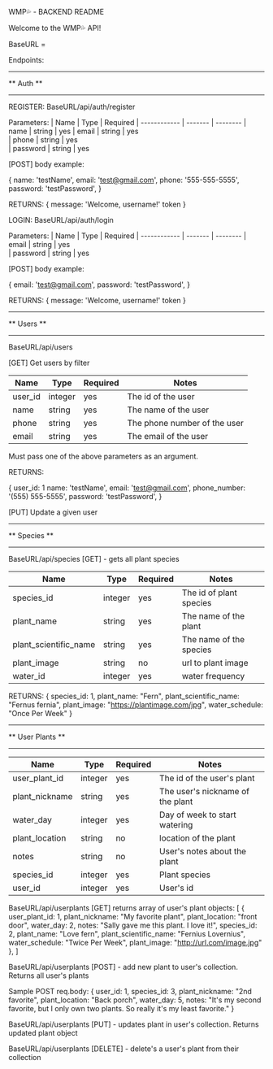 WMP💦 - BACKEND README

Welcome to the WMP💦 API! 

BaseURL = 

Endpoints: 

**********
** Auth **
**********

REGISTER: 
BaseURL/api/auth/register

Parameters:
| Name         | Type    | Required 
| ------------ | ------- | --------
| name         | string  | yes
| email        | string  | yes       
| phone | string  | yes  
| password     | string  | yes  

[POST] body example:

{
  name: 'testName',
  email: 'test@gmail.com',
  phone: '555-555-5555',
  password: 'testPassword',
}

RETURNS: 
    {
        message: 'Welcome, username!'
        token
    }

LOGIN: 
BaseURL/api/auth/login

Parameters:
| Name         | Type    | Required 
| ------------ | ------- | --------
| email        | string  | yes       
| password     | string  | yes  

[POST] body example:

{
  email: 'test@gmail.com',
  password: 'testPassword',
}

RETURNS: 
    {
        message: 'Welcome, username!'
        token
    }

***********
** Users **
***********

BaseURL/api/users

[GET] Get users by filter

| Name           | Type    | Required | Notes                            |
| -------------- | ------- | -------- | ---------------------------------|
| user_id        | integer | yes      | The id of the user               |
| name           | string  | yes      | The name of the user             |
| phone          | string  | yes      | The phone number of the user     |
| email          | string  | yes      | The email of the user            |

Must pass one of the above parameters as an argument. 

RETURNS:

{
  user_id: 1
  name: 'testName',
  email: 'test@gmail.com',
  phone_number: '(555) 555-5555',
  password: 'testPassword',
}

[PUT] Update a given user

*************
** Species **
*************

BaseURL/api/species [GET] - gets all plant species

| Name                    | Type    | Required | Notes                             |
| ----------------------- | --------| -------- | --------------------------------- |
| species_id              | integer | yes      | The id of plant species           |
| plant_name              | string  | yes      | The name of the plant             |
| plant_scientific_name   | string  | yes      | The name of the species           |
| plant_image             | string  | no       | url to plant image                |
| water_id                | integer | yes      | water frequency                   |

RETURNS: 
{
    species_id: 1,
    plant_name: "Fern",
    plant_scientific_name: "Fernus fernia",
    plant_image: "https://plantimage.com/jpg",
    water_schedule: "Once Per Week"
}

*****************
** User Plants **
*****************

| Name           | Type    | Required | Notes                             |
| -------------- | ------- | -------- | --------------------------------- |
| user_plant_id  | integer | yes      | The id of the user's plant        |
| plant_nickname | string  | yes      | The user's nickname of the plant  |
| water_day      | integer | yes      | Day of week to start watering     |
| plant_location | string  | no       | location of the plant             |
| notes          | string  | no       | User's notes about the plant      |
| species_id     | integer | yes      | Plant species                     |
| user_id        | integer | yes      | User's id                         |

BaseURL/api/userplants [GET]
returns array of user's plant objects: 
[
    {
        user_plant_id: 1,
        plant_nickname: "My favorite plant",
        plant_location: "front door",
        water_day: 2,
        notes: "Sally gave me this plant. I love it!",
        species_id: 2,
        plant_name: "Love fern",
        plant_scientific_name: "Fernius Lovernius",
        water_schedule: "Twice Per Week",
        plant_image: "http://url.com/image.jpg"
    },
]

BaseURL/api/userplants [POST] - add new plant to user's collection. Returns all user's plants

Sample POST req.body: 
{
    user_id: 1,
    species_id: 3,
    plant_nickname: "2nd favorite",
    plant_location: "Back porch",
    water_day: 5,
    notes: "It's my second favorite, but I only own two plants. So really it's my least favorite."
}

BaseURL/api/userplants [PUT] - updates plant in user's collection. Returns updated plant object

BaseURL/api/userplants [DELETE] - delete's a user's plant from their collection
